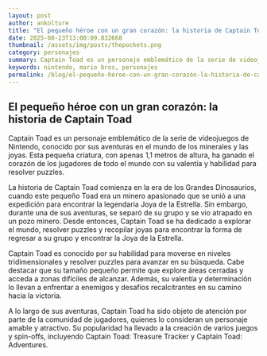 ```yaml
--- 
layout: post 
author: ankolture 
title: "El pequeño héroe con un gran corazón: la historia de Captain Toad"
date: 2025-08-23T13:00:09.832668 
thumbnail: /assets/img/posts/thepockets.png
category: personajes 
summary: Captain Toad es un personaje emblemático de la serie de videojuegos de Nintendo, conocido por sus aventuras en el mundo de los minerales y las joyas....
keywords: nintendo, mario bros, personajes 
permalink: /blog/el-pequeño-héroe-con-un-gran-corazón-la-historia-de-captain-toad/ 
--- 
```


## El pequeño héroe con un gran corazón: la historia de Captain Toad

Captain Toad es un personaje emblemático de la serie de videojuegos de Nintendo, conocido por sus aventuras en el mundo de los minerales y las joyas. Esta pequeña criatura, con apenas 1,1 metros de altura, ha ganado el corazón de los jugadores de todo el mundo con su valentía y habilidad para resolver puzzles.

La historia de Captain Toad comienza en la era de los Grandes Dinosaurios, cuando este pequeño Toad era un minero apasionado que se unió a una expedición para encontrar la legendaria Joya de la Estrella. Sin embargo, durante una de sus aventuras, se separó de su grupo y se vio atrapado en un pozo minero. Desde entonces, Captain Toad se ha dedicado a explorar el mundo, resolver puzzles y recopilar joyas para encontrar la forma de regresar a su grupo y encontrar la Joya de la Estrella.

Captain Toad es conocido por su habilidad para moverse en niveles tridimensionales y resolver puzzles para avanzar en su búsqueda. Cabe destacar que su tamaño pequeño permite que explore áreas cerradas y acceda a zonas difíciles de alcanzar. Además, su valentía y determinación lo llevan a enfrentar a enemigos y desafíos recalcitrantes en su camino hacia la victoria.

A lo largo de sus aventuras, Captain Toad ha sido objeto de atención por parte de la comunidad de jugadores, quienes lo consideran un personaje amable y atractivo. Su popularidad ha llevado a la creación de varios juegos y spin-offs, incluyendo Captain Toad: Treasure Tracker y Captain Toad: Adventures.
